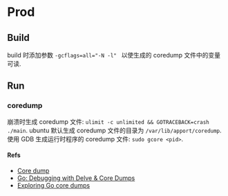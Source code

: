# Prod
## Build
build 时添加参数 `-gcflags=all="-N -l" ` 以使生成的 coredump 文件中的变量可读.

## Run
### coredump
崩溃时生成 coredump 文件: `ulimit -c unlimited && GOTRACEBACK=crash ./main`.
ubuntu 默认生成 coredump 文件的目录为 `/var/lib/apport/coredump`.
使用 GDB 生成运行时程序的 coredump 文件: `sudo gcore <pid>`.

#### Refs
* [Core dump](https://wiki.archlinux.org/title/Core_dump)
* [Go: Debugging with Delve & Core Dumps](https://medium.com/a-journey-with-go/go-debugging-with-delve-core-dumps-384145b2e8d9)
* [Exploring Go core dumps](https://www.jetbrains.com/help/go/exploring-go-core-dumps.html)